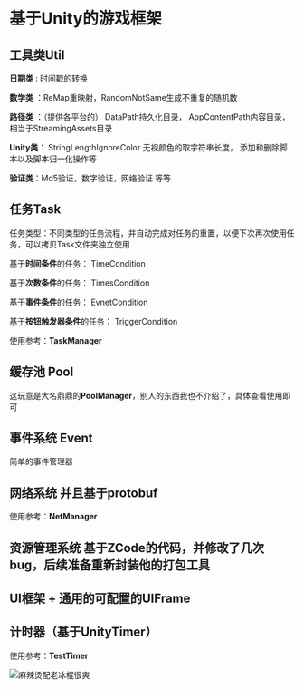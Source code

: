# 基于Unity的游戏框架
## 工具类Util

<lio><b>日期类</b></lio> : 时间戳的转换

<lio><b>数学类</b></lio> ：ReMap重映射，RandomNotSame生成不重复的随机数

<lio><b>路径类</b></lio> ：（提供各平台的） DataPath持久化目录， AppContentPath内容目录，相当于StreamingAssets目录 

<lio><b>Unity类</b></lio>： StringLengthIgnoreColor 无视颜色的取字符串长度， 添加和删除脚本以及脚本归一化操作等

<lio><b>验证类</b></lio>：Md5验证，数字验证，网络验证 等等

## 任务Task

任务类型：不同类型的任务流程，并自动完成对任务的重置，以便下次再次使用任务，可以拷贝Task文件夹独立使用

基于<lio><b>时间条件</b></lio>的任务： TimeCondition

基于<lio><b>次数条件</b></lio>的任务</b></lio>： TimesCondition

基于<lio><b>事件条件</b></lio>的任务</b></lio>： EvnetCondition

基于<lio><b>按钮触发器条件</b></lio>的任务</b></lio>： TriggerCondition

使用参考：<lio><b>TaskManager</b></lio>

## 缓存池 Pool

这玩意是大名鼎鼎的<b>PoolManager</b>，别人的东西我也不介绍了，具体查看使用即可

## 事件系统 Event

简单的事件管理器

## 网络系统 并且基于protobuf
使用参考：<lio><b>NetManager</b></lio>

## 资源管理系统 基于ZCode的代码，并修改了几次bug，后续准备重新封装他的打包工具

## UI框架 + 通用的可配置的UIFrame

## 计时器（基于UnityTimer）
使用参考：<lio><b>TestTimer</b></lio>

![麻辣烫配老冰棍很爽](https://github.com/dongweiPeng/XGameFramework/blob/master/QQ%E5%9B%BE%E7%89%8720180730104427.png)
